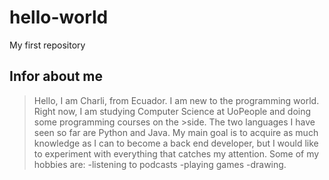 # hello-world
My first repository
## Infor about me
>Hello, I am Charli, from Ecuador. I am new to the programming world. Right now, I am studying Computer Science at UoPeople and doing some programming courses on the >side. The two languages I have seen so far are Python and Java. 
>My main goal is to acquire as much knowledge as I can to become a back end developer, but I would like to experiment with everything that catches my attention. 
>Some of my hobbies are:
>-listening to podcasts
>-playing games
>-drawing.
